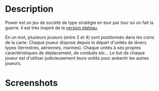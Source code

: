 # Description

Power est un jeu de société de type stratégie en tour par tour où on fait la guerre. Il est très inspiré de la [version plateau](http://jeuxstrategie.free.fr/Power_complet.php).

En un mot, plusieurs joueurs (entre 2 et 4) sont positionnés dans les coins de la carte. Chaque joueur dispose depuis le départ d'unités de divers types (terrestres, aériennes, marines). Chaque unités à ses propres caractéristiques de déplacement, de combats etc... Le but de chaque joueur est d'utiliser judicieusement leurs unités pour anéantir les autres joueurs.

# Screenshots


